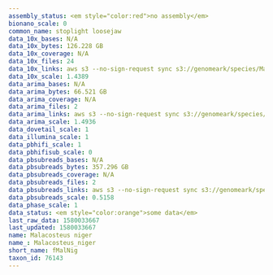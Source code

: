 ```yaml
---
assembly_status: <em style="color:red">no assembly</em>
bionano_scale: 0
common_name: stoplight loosejaw
data_10x_bases: N/A
data_10x_bytes: 126.228 GB
data_10x_coverage: N/A
data_10x_files: 24
data_10x_links: aws s3 --no-sign-request sync s3://genomeark/species/Malacosteus_niger/fMalNig1/genomic_data/10x/ .<br>
data_10x_scale: 1.4389
data_arima_bases: N/A
data_arima_bytes: 66.521 GB
data_arima_coverage: N/A
data_arima_files: 2
data_arima_links: aws s3 --no-sign-request sync s3://genomeark/species/Malacosteus_niger/fMalNig1/genomic_data/arima/ .<br>
data_arima_scale: 1.4936
data_dovetail_scale: 1
data_illumina_scale: 1
data_pbhifi_scale: 1
data_pbhifisub_scale: 0
data_pbsubreads_bases: N/A
data_pbsubreads_bytes: 357.296 GB
data_pbsubreads_coverage: N/A
data_pbsubreads_files: 2
data_pbsubreads_links: aws s3 --no-sign-request sync s3://genomeark/species/Malacosteus_niger/fMalNig1/genomic_data/pacbio/ . --exclude "*ccs*bam*"<br>
data_pbsubreads_scale: 0.5158
data_phase_scale: 1
data_status: <em style="color:orange">some data</em>
last_raw_data: 1580033667
last_updated: 1580033667
name: Malacosteus niger
name_: Malacosteus_niger
short_name: fMalNig
taxon_id: 76143
---
```

